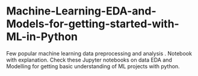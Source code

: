 # Machine-Learning-EDA-and-Models-for-getting-started-with-ML-in-Python
Few popular machine learning data preprocessing and analysis . Notebook with explanation. 
Check these Jupyter notebooks on data EDA and Modelling for getting basic understanding of ML projects with python.
